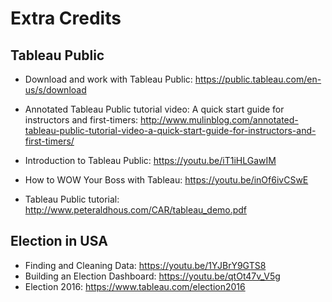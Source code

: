 # Extra Credits

## Tableau Public
* Download and work with Tableau Public: https://public.tableau.com/en-us/s/download    
    
* Annotated Tableau Public tutorial video: A quick start guide for instructors and first-timers: http://www.mulinblog.com/annotated-tableau-public-tutorial-video-a-quick-start-guide-for-instructors-and-first-timers/

* Introduction to Tableau Public: https://youtu.be/iT1iHLGawIM
* How to WOW Your Boss with Tableau: https://youtu.be/inOf6ivCSwE
* Tableau Public tutorial: http://www.peteraldhous.com/CAR/tableau_demo.pdf

## Election in USA
* Finding and Cleaning Data: https://youtu.be/1YJBrY9GTS8
* Building an Election Dashboard: https://youtu.be/qtOt47v_V5g
* Election 2016: https://www.tableau.com/election2016
